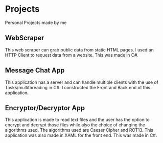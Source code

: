 # Projects
Personal Projects made by me

## WebScraper
This web scraper can grab public data from static HTML pages. I used an HTTP Client to request data from a website. This was made in C#.

## Message Chat App
This application has a server and can handle multiple clients with the use of Tasks/multithreading in C#. I constructed the Front and Back end of this application.

## Encryptor/Decryptor App
This application is made to read text files and the user has the option to encrypt and decrypt those files while also the choice of changing the algorithms used. The algorithms used are Caeser Cipher and ROT13. This application was also made in XAML for the front end. This was made in C#.
